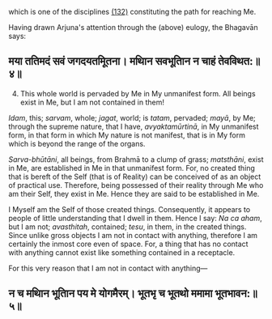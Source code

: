 which is one of the disciplines [\(132\)](#page--1-0) constituting the path for reaching Me.

Having drawn Arjuna's attention through the (above) eulogy, the Bhagavān says:

## मया ततिमदं सवं जगदयतमूितना। मथािन सवभूतािन न चाहं तेवविथत:॥४॥

4. This whole world is pervaded by Me in My unmanifest form. All beings exist in Me, but I am not contained in them!

*Idam*, this; *sarvam*, whole; *jagat*, world; is *tatam*, pervaded; *mayā*, by Me; through the supreme nature, that I have, *avyaktamūrtinā*, in My unmanifest form, in that form in which My nature is not manifest, that is in My form which is beyond the range of the organs.

*Sarva-bhūtāni*, all beings, from Brahmā to a clump of grass; *matsthāni*, exist in Me, are established in Me in that unmanifest form. For, no created thing that is bereft of the Self (that is of Reality) can be conceived of as an object of practical use. Therefore, being possessed of their reality through Me who am their Self, they exist in Me. Hence they are said to be established in Me.

I Myself am the Self of those created things. Consequently, it appears to people of little understanding that I dwell in them. Hence I say: *Na ca aham*, but I am not; *avasthitah*, contained; *tesu*, in them, in the created things. Since unlike gross objects I am not in contact with anything, therefore I am certainly the inmost core even of space. For, a thing that has no contact with anything cannot exist like something contained in a receptacle.

For this very reason that I am not in contact with anything—

## न च मथािन भूतािन पय मे योगमैरम्। भूतभृ च भूतथो ममामा भूतभावन:॥५॥